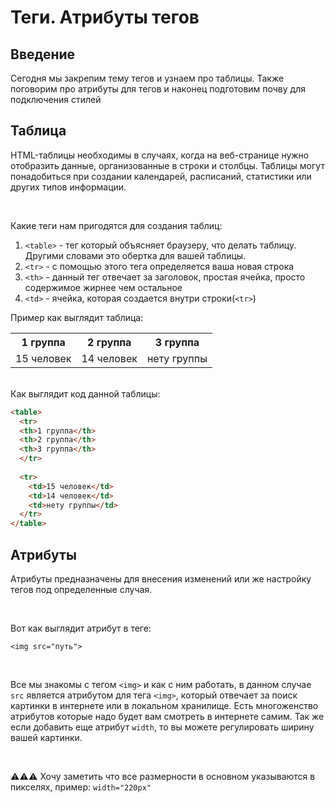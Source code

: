 # Теги. Атрибуты тегов

## Введение
Сегодня мы закрепим тему тегов и узнаем про таблицы. Также поговорим про атрибуты для тегов и наконец подготовим почву для подключения стилей

## Таблица 
HTML-таблицы необходимы в случаях, когда на веб-странице нужно отобразить данные, организованные в строки и столбцы. 
Таблицы могут понадобиться при создании календарей, расписаний, статистики или других типов информации. 

<br/>

Какие теги нам пригодятся для создания таблиц:  
  
  1. `<table>` - тег который объясняет браузеру, что делать таблицу. Другими словами это обертка для вашей таблицы.
  2. `<tr>` - с помощью этого тега определяется ваша новая строка
  3. `<th>` - данный тег отвечает за заголовок, простая ячейка, просто содержимое жирнее чем остальное
  4. `<td>` - ячейка, которая создается внутри строки(`<tr>`)


Пример как выглядит таблица: 
<table>
  
  <tr>    
  <th>1 группа</th>
  <th>2 группа</th>
  <th>3 группа</th>
  </tr>
  
  <tr>   
    <td>15 человек</td>
    <td>14 человек</td>
    <td>нету группы</td>  
  </tr>
  
</table>

<br/>
Как выглядит код данной таблицы:

```html
<table>  
  <tr>    
  <th>1 группа</th>
  <th>2 группа</th>
  <th>3 группа</th>
  </tr>
  
  <tr>   
    <td>15 человек</td>
    <td>14 человек</td>
    <td>нету группы</td>  
  </tr>  
</table>
```

## Атрибуты
Атрибуты предназначены для внесения изменений или же настройку тегов под определенные случая. 

<br/>

Вот как выглядит атрибут в теге: 

`<img src="путь">`

<br/>

  Все мы знакомы с тегом `<img>` и как с ним работать, в данном случае `src` является атрибутом для тега `<img>`, который отвечает за поиск картинки в интернете или в локальном хранилище. Есть многоженство атрибутов которые надо будет вам смотреть в интернете самим. Так же если добавить еще атрибут `width`, то вы можете регулировать ширину вашей картинки. 
  
  <br/>
  
  ⚠⚠⚠ Хочу заметить что все размерности в основном указываются в пикселях, пример: `width="220px"`
